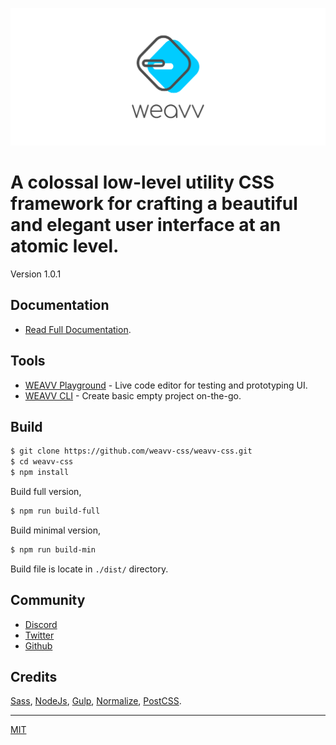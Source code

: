 ![image](assets/banner.png)

# A colossal low-level utility CSS framework for crafting a beautiful and elegant user interface at an atomic level.

Version 1.0.1

## Documentation

- [Read Full Documentation](https://weavvcss.netlify.app).

## Tools

- [WEAVV Playground](https://weavvcss.netlify.app/playground) - Live code editor for testing and prototyping UI.
- [WEAVV CLI](https://www.npmjs.com/package/weavv-cli) - Create basic empty project on-the-go.

## Build

```bash
$ git clone https://github.com/weavv-css/weavv-css.git
$ cd weavv-css
$ npm install
```

Build full version,

```bash
$ npm run build-full
```

Build minimal version,

```bash
$ npm run build-min
```

Build file is locate in `./dist/` directory.

## Community

- [Discord](https://discord.gg/GQh499GpGq)
- [Twitter](https://twitter.com/weavvcss)
- [Github](https://github.com/weavv/weavv-css)

## Credits

[Sass](https://sass-lang.com/), [NodeJs](https://nodejs.org/), [Gulp](https://gulpjs.com/), [Normalize](https://necolas.github.io/normalize.css/), [PostCSS](https://postcss.org/).

---

[MIT](https://github.com/weavv/weavv-css/blob/master/LICENSE)

